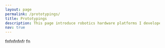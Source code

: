 ```yaml
---
layout: page
permalink: /prototypings/
title: Prototypings
description: This page introduce robotics hardware platforms I developed for research in Ph.D. degree from 2017 to now.
nav: true
---
```




fnfnfnfnfr fn


